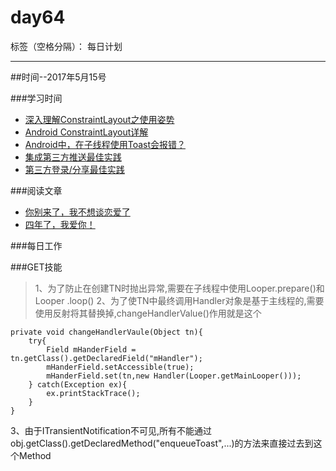 # day64

标签（空格分隔）： 每日计划

---
##时间--2017年5月15号

###学习时间<br>
* [深入理解ConstraintLayout之使用姿势][1]
* [Android ConstraintLayout详解][2]
* [Android中，在子线程使用Toast会报错？][3]
* [集成第三方推送最佳实践][4]
* [第三方登录/分享最佳实践][5]

###阅读文章<br>
* [你别来了，我不想谈恋爱了][6]
* [四年了，我爱你！][7]

###每日工作<br>


###GET技能
>1、为了防止在创建TN时抛出异常,需要在子线程中使用Looper.prepare()和Looper
.loop()
2、为了使TN中最终调用Handler对象是基于主线程的,需要使用反射将其替换掉,changeHandlerValue()作用就是这个


```
private void changeHandlerVaule(Object tn){
    try{
        Field mHanderField = tn.getClass().getDeclaredField("mHandler");
        mHanderField.setAccessible(true);
        mHanderField.set(tn,new Handler(Looper.getMainLooper()));
    } catch(Exception ex){
        ex.printStackTrace();
    }
}
```
3、由于ITransientNotification不可见,所有不能通过obj.getClass().getDeclaredMethod("enqueueToast",...)的方法来直接过去到这个Method


  [1]: http://www.jianshu.com/p/b406ddc8b913
  [2]: http://www.jianshu.com/p/a8b49ff64cd3
  [3]: https://www.zhihu.com/question/51099935
  [4]: http://www.jianshu.com/p/d650d02a1c7a
  [5]: https://juejin.im/post/58c21aa944d9040068e71e2c
  [6]: http://www.jianshu.com/p/c8df6a1be800
  [7]: http://www.jianshu.com/p/98bb3bc2b051
